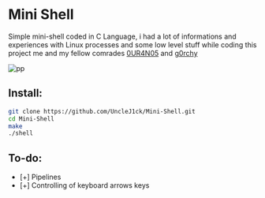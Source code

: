 # Mini Shell

Simple mini-shell coded in C Language, i had a lot of informations and experiences with Linux processes and some low level stuff while coding this project me and my fellow comrades [0UR4N05](https://github.com/0UR4N05) and [g0rchy](https://github.com/g0rchy) 

![pp](https://i.imgur.com/y3nsWMR.png)

## Install:

```bash
git clone https://github.com/UncleJ1ck/Mini-Shell.git
cd Mini-Shell
make
./shell
```


## To-do:

- [+]  Pipelines
- [+]  Controlling of keyboard arrows keys 
